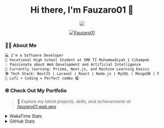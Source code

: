 <h1 align="center">Hi there, I'm Fauzaro01 👋</h1>

<p align="center">
  <img src="https://readme-typing-svg.herokuapp.com?font=Fira+Code&size=22&pause=1000&center=true&vCenter=true&width=460&lines=Full+Stack+Web+Developer;Self-Taught+Programmer;Always+Learning+New+Things;Love+to+Build+Cool+Stuff+😎" />
</p>

<p align="center">
  <a href="https://github.com/Fauzaro01">
    <img src="https://komarev.com/ghpvc/?username=Fauzaro01&label=Profile+views&color=blue&style=flat" alt="Fauzaro01" />
  </a>
</p>

### 👨‍💻 About Me

```txt
💻 I'm a Software Developer
🏫 Vocational High School Student at SMK TI Muhammadiyah 1 Cikampek
💡 Passionate about Web Development and Artificial Intelligence
🌱 Currently learning: Prisma, Next.js, and Machine Learning basics
🛠️ Tech Stack: NextJS | Laravel | React | Node.js | MySQL | MongoDB | PrismaJS
🎵 Lofi + Coding = Perfect combo 🎧
```


### 🌐 Check Out My Portfolio

> 📎 *Explore my latest projects, skills, and achievements at [fauzaro01.web.app](https://fauzaro01.web.app)*


<details>
  <summary>
     WakaTime Stats
  </summary>
  <br>
  
  <!--START_SECTION:waka-->

```txt
From: 10 September 2021 - To: 18 July 2025

Total Time: 928 hrs 50 mins

JavaScript          304 hrs 13 mins ████████▒░░░░░░░░░░░░░░░░   32.75 %
PHP                 181 hrs 37 mins █████░░░░░░░░░░░░░░░░░░░░   19.55 %
HTML                106 hrs 16 mins ███░░░░░░░░░░░░░░░░░░░░░░   11.44 %
Blade Template      86 hrs 15 mins  ██▒░░░░░░░░░░░░░░░░░░░░░░   09.29 %
EJS                 63 hrs 59 mins  █▓░░░░░░░░░░░░░░░░░░░░░░░   06.89 %
Java                41 hrs 50 mins  █░░░░░░░░░░░░░░░░░░░░░░░░   04.51 %
CSS                 36 hrs 26 mins  █░░░░░░░░░░░░░░░░░░░░░░░░   03.92 %
JSON                33 hrs 30 mins  █░░░░░░░░░░░░░░░░░░░░░░░░   03.61 %
Python              13 hrs 52 mins  ▒░░░░░░░░░░░░░░░░░░░░░░░░   01.49 %
Other               7 hrs 1 min     ▒░░░░░░░░░░░░░░░░░░░░░░░░   00.76 %
```

<!--END_SECTION:waka-->
</details>
<details>
  <summary>
    GitHub Stats
  </summary>
  <br>
  <div align="center">
    <img src="https://github-readme-stats.vercel.app/api?username=Fauzaro01&show_icons=true&theme=algolia" alt="Fauzaro01's GitHub Stats" style="margin: 20px;" />
    <img src="https://github-readme-streak-stats.herokuapp.com/?user=Fauzaro01&theme=algolia" alt="Fauzaro01's GitHub Streak" style="margin: 20px;" />
  </div>

  <div align="center">
    <img src="https://github-readme-stats.vercel.app/api?username=Fauzaro01&show_icons=true&locale=en&count_private=true&hide_rank=true&custom_title=My%20GitHub%20Stats&disable_animations=true&theme=algolia" alt="Fauzaro01's Stars" style="margin: 20px;" />
    <img src="https://github-readme-stats.vercel.app/api/top-langs/?username=Fauzaro01&langs_count=8&theme=algolia&layout=compact" alt="Top Languages" style="margin: 20px;" />
  </div>
</details>

